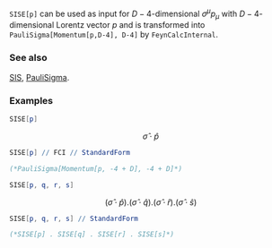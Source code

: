 `SISE[p]` can be used as input for $D-4$-dimensional $\sigma ^{\mu } p_{\mu }$ with $D-4$-dimensional Lorentz vector $p$ and is transformed into `PauliSigma[Momentum[p,D-4], D-4]` by `FeynCalcInternal`.

### See also

[SIS](SIS), [PauliSigma](PauliSigma).

### Examples

```mathematica
SISE[p]
```

$$\hat{\sigma }\cdot \hat{p}$$

```mathematica
SISE[p] // FCI // StandardForm

(*PauliSigma[Momentum[p, -4 + D], -4 + D]*)
```

```mathematica
SISE[p, q, r, s]
```

$$\left(\hat{\sigma }\cdot \hat{p}\right).\left(\hat{\sigma }\cdot \hat{q}\right).\left(\hat{\sigma }\cdot \hat{r}\right).\left(\hat{\sigma }\cdot \hat{s}\right)$$

```mathematica
SISE[p, q, r, s] // StandardForm

(*SISE[p] . SISE[q] . SISE[r] . SISE[s]*)
```